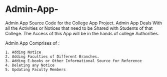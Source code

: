 # Admin-App-
Admin App Source Code for the College App Project. 
Admin App Deals With all the Activities or Notices that need to be Shared with Students of that College.
The Access of this App will be in the hands of college Authorities.

Admin App Comprises of :

    1. Adding Notice
    2. Adding Faculties of Different Branches.
    3. Adding E-books or Other Informational Source for Reference 
    4. Deleting any Notice
    5. Updating Faculty Members 
